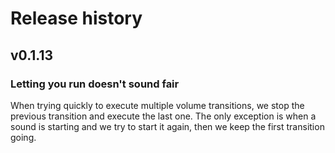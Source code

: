 # Release history

## v0.1.13

### Letting you run doesn't sound fair
When trying quickly to execute multiple volume transitions, we stop the previous transition and execute the last one.
The only exception is when a sound is starting and we try to start it again, then we keep the first transition going.